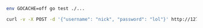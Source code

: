 ```bash
env GOCACHE=off go test ./...
```

```bash
curl -v -X POST -d '{"username": "nick", "password": "lol"}' http://127.0.0.1:1234/login
```